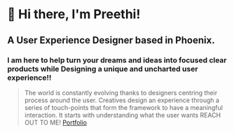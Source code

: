 # 👋 Hi there, I'm Preethi!
## A User Experience Designer based in Phoenix.
### I am here to help turn your dreams and ideas into focused clear products while Designing a unique and uncharted user experience!!
> The world is constantly evolving thanks to designers centring their process around the user. Creatives design an experience through a series of touch-points that form the framework to have a meaningful interaction. It starts with understanding what the user wants
REACH OUT TO ME!
[Portfolio](https://preethiuxdesigner.squarespace.com/)


<!--
**Preethi-venkatesh/Preethi-venkatesh** is a ✨ _special_ ✨ repository because its `README.md` (this file) appears on your GitHub profile.

Here are some ideas to get you started:

- 🔭 I’m currently working on ...
- 🌱 I’m currently learning ...
- 👯 I’m looking to collaborate on ...
- 🤔 I’m looking for help with ...
- 💬 Ask me about ...
- 📫 How to reach me: ...
- 😄 Pronouns: ...
- ⚡ Fun fact: ...
-->
